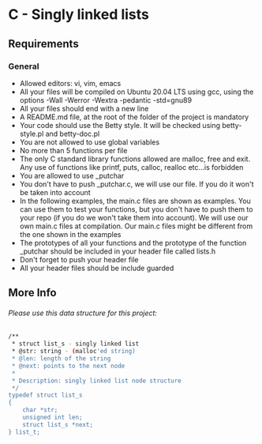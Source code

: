 # C - Singly linked lists<br>

## Requirements<br>

### General
- Allowed editors: vi, vim, emacs
- All your files will be compiled on Ubuntu 20.04 LTS using gcc, 
  using the options -Wall -Werror -Wextra -pedantic -std=gnu89
- All your files should end with a new line
- A README.md file, at the root of the folder of the project is mandatory
- Your code should use the Betty style. It will be checked using betty-style.pl and betty-doc.pl
- You are not allowed to use global variables
- No more than 5 functions per file
- The only C standard library functions allowed are malloc, free and exit. 
  Any use of functions like printf, puts, calloc, realloc etc...is forbidden
- You are allowed to use _putchar
- You don't have to push _putchar.c, we will use our file. If you do it won't be taken into account
- In the following examples, the main.c files are shown as examples. 
  You can use them to test your functions, but you don't have to push them to your repo 
  (if you do we won't take them into account). We will use our own main.c files at compilation. 
  Our main.c files might be different from the one shown in the examples
- The prototypes of all your functions and the prototype of 
  the function _putchar should be included in your header file called lists.h
- Don't forget to push your header file
- All your header files should be include guarded

## More Info

###### Please use this data structure for this project:<br>

```bash
/**
 * struct list_s - singly linked list
 * @str: string - (malloc'ed string)
 * @len: length of the string
 * @next: points to the next node
 *
 * Description: singly linked list node structure
 */
typedef struct list_s
{
    char *str;
    unsigned int len;
    struct list_s *next;
} list_t;
```

